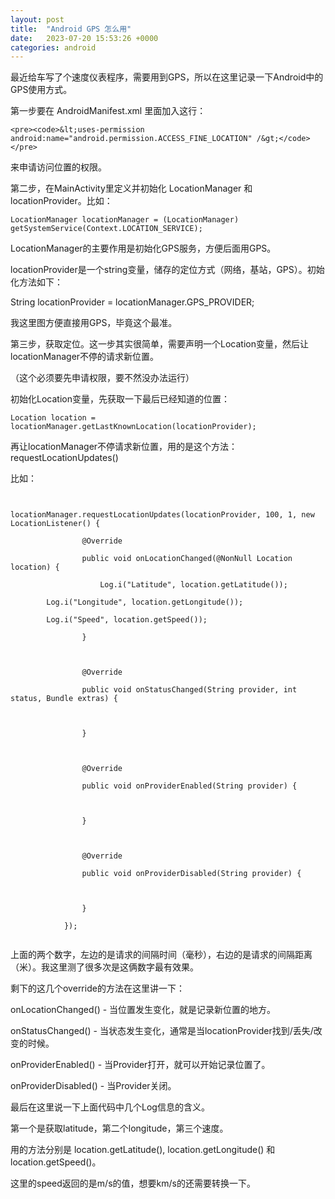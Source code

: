 ```yaml
---
layout: post
title:  "Android GPS 怎么用"
date:   2023-07-20 15:53:26 +0000
categories: android
---
```

最近给车写了个速度仪表程序，需要用到GPS，所以在这里记录一下Android中的GPS使用方式。



第一步要在 AndroidManifest.xml 里面加入这行：

    <pre><code>&lt;uses-permission android:name="android.permission.ACCESS_FINE_LOCATION" /&gt;</code></pre>

来申请访问位置的权限。



第二步，在MainActivity里定义并初始化 LocationManager 和 locationProvider。比如：



<pre><code>LocationManager locationManager = (LocationManager) getSystemService(Context.LOCATION_SERVICE);</code></pre>



LocationManager的主要作用是初始化GPS服务，方便后面用GPS。

locationProvider是一个string变量，储存的定位方式（网络，基站，GPS）。初始化方法如下：



String locationProvider = locationManager.GPS_PROVIDER;



我这里图方便直接用GPS，毕竟这个最准。



第三步，获取定位。这一步其实很简单，需要声明一个Location变量，然后让locationManager不停的请求新位置。

（这个必须要先申请权限，要不然没办法运行）



初始化Location变量，先获取一下最后已经知道的位置：



<pre><code>Location location = locationManager.getLastKnownLocation(locationProvider);</code></pre>



再让locationManager不停请求新位置，用的是这个方法：requestLocationUpdates()



比如：



<pre><code>

locationManager.requestLocationUpdates(locationProvider, 100, 1, new LocationListener() {

                @Override

                public void onLocationChanged(@NonNull Location location) {

                    Log.i("Latitude", location.getLatitude());

	    Log.i("Longitude", location.getLongitude());

	    Log.i("Speed", location.getSpeed());

                }



                @Override

                public void onStatusChanged(String provider, int status, Bundle extras) {

                    

                }



                @Override

                public void onProviderEnabled(String provider) {



                }



                @Override

                public void onProviderDisabled(String provider) {

                    

                }

            });

</code></pre>



上面的两个数字，左边的是请求的间隔时间（毫秒），右边的是请求的间隔距离（米）。我这里测了很多次是这俩数字最有效果。



剩下的这几个override的方法在这里讲一下：



onLocationChanged() - 当位置发生变化，就是记录新位置的地方。

onStatusChanged() - 当状态发生变化，通常是当locationProvider找到/丢失/改变的时候。

onProviderEnabled() - 当Provider打开，就可以开始记录位置了。

onProviderDisabled() - 当Provider关闭。



最后在这里说一下上面代码中几个Log信息的含义。

第一个是获取latitude，第二个longitude，第三个速度。

用的方法分别是 location.getLatitude(), location.getLongitude() 和 location.getSpeed()。

这里的speed返回的是m/s的值，想要km/s的还需要转换一下。





